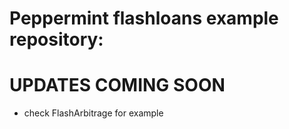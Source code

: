 # Peppermint flashloans example repository:

# UPDATES COMING SOON 

- check FlashArbitrage for example 
